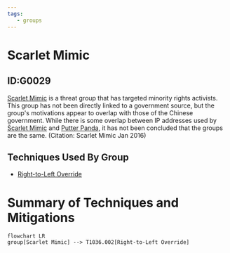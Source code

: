 ```yaml
---
tags:
   - groups
---
```

# Scarlet Mimic
## ID:G0029
[Scarlet Mimic](/mitre/groups/G0029) is a threat group that has targeted minority rights activists. This group has not been directly linked to a government source, but the group's motivations appear to overlap with those of the Chinese government. While there is some overlap between IP addresses used by [Scarlet Mimic](/mitre/groups/G0029) and [Putter Panda](/mitre/groups/G0024), it has not been concluded that the groups are the same. (Citation: Scarlet Mimic Jan 2016)
## Techniques Used By Group
* [Right-to-Left Override](techniques/T1036/002)

# Summary of Techniques and Mitigations
```mermaid
flowchart LR
group[Scarlet Mimic] --> T1036.002[Right-to-Left Override]
```